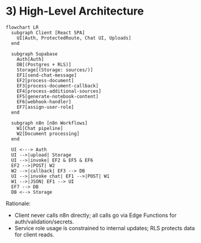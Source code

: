 # 3) High-Level Architecture

```mermaid
flowchart LR
  subgraph Client [React SPA]
    UI[Auth, ProtectedRoute, Chat UI, Uploads]
  end

  subgraph Supabase
    Auth[Auth]
    DB[(Postgres + RLS)]
    Storage[(Storage: sources/)]
    EF1[send-chat-message]
    EF2[process-document]
    EF3[process-document-callback]
    EF4[process-additional-sources]
    EF5[generate-notebook-content]
    EF6[webhook-handler]
    EF7[assign-user-role]
  end

  subgraph n8n [n8n Workflows]
    W1[Chat pipeline]
    W2[Document processing]
  end

  UI <---> Auth
  UI -->|upload| Storage
  UI -->|invoke| EF2 & EF5 & EF6
  EF2 -->|POST| W2
  W2 -->|callback| EF3 --> DB
  UI -->|invoke chat| EF1 -->|POST| W1
  W1 -->|JSON| EF1 --> UI
  EF7 --> DB
  DB <--> Storage
```

Rationale:
- Client never calls n8n directly; all calls go via Edge Functions for auth/validation/secrets.
- Service role usage is constrained to internal updates; RLS protects data for client reads.
